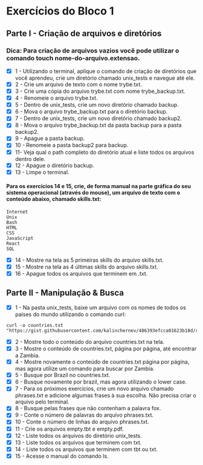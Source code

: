 # Exercícios do Bloco 1

## Parte I - Criação de arquivos e diretórios

### Dica: Para criação de arquivos vazios você pode utilizar o comando touch nome-do-arquivo.extensao.

- [x] 1 - Utilizando o terminal, aplique o comando de criação de diretórios que você aprendeu, crie um diretório chamado unix_tests e navegue até ele.
- [x] 2 - Crie um arquivo de texto com o nome trybe.txt.
- [x] 3 - Crie uma cópia do arquivo trybe.txt com nome trybe_backup.txt.
- [x] 4 - Renomeie o arquivo trybe.txt.
- [x] 5 - Dentro de unix_tests, crie um novo diretório chamado backup.
- [x] 6 - Mova o arquivo trybe_backup.txt para o diretório backup.
- [x] 7 - Dentro de unix_tests, crie um novo diretório chamado backup2.
- [x] 8 - Mova o arquivo trybe_backup.txt da pasta backup para a pasta backup2.
- [x] 9 - Apague a pasta backup.
- [x] 10 - Renomeie a pasta backup2 para backup.
- [x] 11- Veja qual o path completo do diretório atual e liste todos os arquivos dentro dele.
- [x] 12 - Apague o diretório backup.
- [x] 13 - Limpe o terminal.

#### Para os exercícios 14 e 15, crie, de forma manual na parte gráfica do seu sistema operacional (através do mouse), um arquivo de texto com o conteúdo abaixo, chamado skills.txt:

~~~Copiar
Internet
Unix
Bash
HTML
CSS
JavaScript
React
SQL
~~~

- [x] 14 - Mostre na tela as 5 primeiras skills do arquivo skills.txt.
- [x] 15 - Mostre na tela as 4 últimas skills do arquivo skills.txt.
- [x] 16 - Apague todos os arquivos que terminem em .txt.

## Parte II - Manipulação & Busca

- [x] 1 - Na pasta unix_tests, baixe um arquivo com os nomes de todos os países do mundo utilizando o comando curl:

~~~
curl -o countries.txt "https://gist.githubusercontent.com/kalinchernev/486393efcca01623b18d/raw/daa24c9fea66afb7d68f8d69f0c4b8eeb9406e83/countries"
~~~

- [x] 2 - Mostre todo o conteúdo do arquivo countries.txt na tela.
- [x] 3 - Mostre o conteúdo de countries.txt, página por página, até encontrar a Zambia.
- [x] 4 - Mostre novamente o conteúdo de countries.txt página por página, mas agora utilize um comando para buscar por Zambia.
- [x] 5 - Busque por Brazil no countries.txt.
- [x] 6 - Busque novamente por brazil, mas agora utilizando o lower case.
- [x] 7 - Para os próximos exercícios, crie um novo arquivo chamado phrases.txt e adicione algumas frases à sua escolha. Não precisa criar o arquivo pelo terminal.
- [x] 8 - Busque pelas frases que não contenham a palavra fox.
- [x] 9 - Conte o número de palavras do arquivo phrases.txt.
- [x] 10 - Conte o número de linhas do arquivo phrases.txt.
- [x] 11 - Crie os arquivos empty.tbt e empty.pdf.
- [x] 12 - Liste todos os arquivos do diretório unix_tests.
- [x] 13 - Liste todos os arquivos que terminem com txt.
- [x] 14 - Liste todos os arquivos que terminem com tbt ou txt.
- [x] 15 - Acesse o manual do comando ls.
